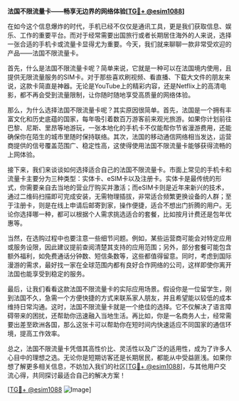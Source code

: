 **法国不限流量卡——畅享无边界的网络体验[[TG💪+ @esim1088](https://t.me/s/esim1088)]**

在如今这个信息爆炸的时代，手机已经不仅仅是通讯工具，更是我们获取信息、娱乐、工作的重要平台。而对于经常需要出国旅行或者长期居住海外的人来说，选择一张合适的手机卡或流量卡显得尤为重要。今天，我们就来聊聊一款非常受欢迎的产品——法国不限流量卡。

首先，什么是法国不限流量卡呢？简单来说，它就是一种可以在法国境内使用，且提供无限流量服务的SIM卡。对于那些喜欢刷视频、看直播、下载大文件的朋友来说，这款卡简直是神器。无论是YouTube上的精彩内容，还是Netflix上的高清电影，都不再会受到流量限制，让你随时随地享受高质量的网络体验。

那么，为什么选择法国不限流量卡呢？其实原因很简单。首先，法国是一个拥有丰富文化和历史底蕴的国家，每年吸引着数百万游客前来观光旅游。如果你计划前往巴黎、尼斯、里昂等地游玩，一张本地化的手机卡不仅能帮你节省漫游费用，还能确保你在陌生的城市里随时保持联络。其次，法国的移动通信网络相当发达，运营商提供的信号覆盖范围广、稳定性高，这使得使用法国不限流量卡能够获得流畅的上网体验。

接下来，我们来谈谈如何选择适合自己的法国不限流量卡。市面上常见的手机卡和流量卡主要分为三种类型：实体卡、eSIM卡以及注册卡。实体卡是最传统的形式，你需要亲自去当地的营业厅购买并激活；而eSIM卡则是近年来新兴的技术，通过二维码扫描即可完成安装，无需物理插拔，非常适合频繁更换设备的人群；至于注册卡，则是在线上申请后邮寄到家，操作便捷，适合不想出门折腾的用户。无论你选择哪一种，都可以根据个人需求挑选适合的套餐，比如按月计费还是包年优惠等。

当然，在选购过程中也要注意一些细节问题。例如，某些运营商可能会对特定应用或服务设限，因此建议提前查阅清楚其支持的应用范围；另外，部分套餐可能包含额外福利，如免费通话分钟数、短信条数等，这些都值得留意。同时，考虑到国际漫游的需求，最好找一家在全球范围内都有良好合作网络的公司，这样即使你离开法国也能享受到稳定的服务。

最后，让我们看看这款法国不限流量卡的实际应用场景。假设你是一位留学生，刚到法国不久，急需一个方便快捷的方式来联系家人朋友，并且希望能以较低的成本维持日常沟通。这时，法国不限流量卡就是一个绝佳的选择。它不仅解决了语言障碍带来的困扰，还帮助你迅速融入当地生活。再比如，你是一名商务人士，经常需要出差至欧洲各国，那么这张卡可以帮助你在短时间内快速适应不同国家的通信环境，提高工作效率。

总之，法国不限流量卡凭借其高性价比、灵活性以及广泛的适用性，成为了许多人心目中的理想之选。无论你是短期访客还是长期居民，都能从中受益匪浅。如果你想了解更多相关信息，不妨加入我们的社区[[TG💪+ @esim1088](https://t.me/s/esim1088)]，与其他用户交流心得，共同探讨最适合自己的解决方案！

[[TG💪+ @esim1088](https://t.me/s/esim1088) ![Image](https://i.postimg.cc/4NQfJmqS/Snipaste-2025-05-13-00-14-12.png)]